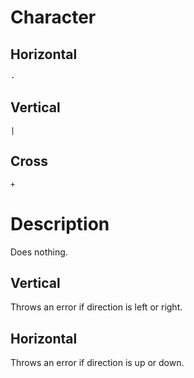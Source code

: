 # Character
## Horizontal
`-`

## Vertical
`|`

## Cross
`+`

# Description
Does nothing.

## Vertical
Throws an error if direction is left or right.

## Horizontal
Throws an error if direction is up or down.
